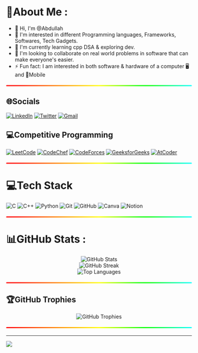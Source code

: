 # 💫About Me :
- 👋 Hi, I'm @Abdullah
- 👀 I'm interested in different Programming languages, Frameworks, Softwares, Tech Gadgets.
- 🌱 I'm currently learning cpp DSA & exploring dev.
- 💞️ I'm looking to collaborate on real world problems in software that can make everyone's easier.  
- ⚡ Fun fact: I am interested in both software & hardware of a computer 🖥️ and 📱Mobile

<div align="center">
  <div style="
    width: 100%;
    height: 3px;
    background: linear-gradient(90deg, #ff0000, #ff8000, #ffff00, #00ff00, #00ffff, #0000ff, #8000ff, #ff00ff, #ff0000);
    background-size: 200% 100%;
    animation: rgbFlow 3s linear infinite;
    border-radius: 2px;
    box-shadow: 0 0 15px rgba(255, 255, 255, 0.5);
    margin: 20px 0;
  "></div>
</div>

## 🌐Socials
[![LinkedIn](https://img.shields.io/badge/LinkedIn-%230077B5.svg?logo=linkedin&logoColor=white)](https://linkedin.com/in/https://www.linkedin.com/in/syed-mohammed-abdullah-shah/) [![Twitter](https://img.shields.io/badge/Twitter-%231DA1F2.svg?logo=Twitter&logoColor=white)](https://twitter.com/Abdullah1155868) [![Gmail](https://img.shields.io/badge/Gmail-D14836?style=flat&logo=gmail&logoColor=white)](mailto:syedmohammedabdullahshah@gmail.com)

## 💻Competitive Programming
[![LeetCode](https://img.shields.io/badge/LeetCode-000000?style=flat&logo=LeetCode&logoColor=#d16c06)](https://leetcode.com/u/ABDULLAH2006/) [![CodeChef](https://img.shields.io/badge/CodeChef-5B4638?style=flat&logo=CodeChef&logoColor=white)](https://www.codechef.com/users/abdullah_shah) [![CodeForces](https://img.shields.io/badge/CodeForces-445f9d?style=flat&logo=Codeforces&logoColor=white)](https://codeforces.com/profile/Perfectionist_26) [![GeeksforGeeks](https://img.shields.io/badge/GeeksforGeeks-2F8D46?style=flat&logo=geeksforgeeks&logoColor=white)](https://www.geeksforgeeks.org/user/syedmohammedaj8mq/) [![AtCoder](https://img.shields.io/badge/AtCoder-002E8B?style=flat&logo=AtCoder&logoColor=white)](https://atcoder.jp/users/AbdullahShah)

<div align="center">
  <div style="
    width: 100%;
    height: 3px;
    background: linear-gradient(90deg, #ff0000, #ff8000, #ffff00, #00ff00, #00ffff, #0000ff, #8000ff, #ff00ff, #ff0000);
    background-size: 200% 100%;
    animation: rgbFlow 3s linear infinite;
    border-radius: 2px;
    box-shadow: 0 0 15px rgba(255, 255, 255, 0.5);
    margin: 20px 0;
  "></div>
</div>

# 💻Tech Stack
![C](https://img.shields.io/badge/c-%2300599C.svg?style=flat&logo=c&logoColor=white) ![C++](https://img.shields.io/badge/c++-%2300599C.svg?style=flat&logo=c%2B%2B&logoColor=white) ![Python](https://img.shields.io/badge/python-3670A0?style=flat&logo=python&logoColor=ffdd54) ![Git](https://img.shields.io/badge/git-%23F05032.svg?style=flat&logo=git&logoColor=white) ![GitHub](https://img.shields.io/badge/github-%23121011.svg?style=flat&logo=github&logoColor=white) ![Canva](https://img.shields.io/badge/Canva-%2300C4CC.svg?style=flat&logo=Canva&logoColor=white) ![Notion](https://img.shields.io/badge/Notion-%23000000.svg?style=flat&logo=notion&logoColor=white)

<div align="center">
  <div style="
    width: 100%;
    height: 3px;
    background: linear-gradient(90deg, #ff0000, #ff8000, #ffff00, #00ff00, #00ffff, #0000ff, #8000ff, #ff00ff, #ff0000);
    background-size: 200% 100%;
    animation: rgbFlow 3s linear infinite;
    border-radius: 2px;
    box-shadow: 0 0 15px rgba(255, 255, 255, 0.5);
    margin: 20px 0;
  "></div>
</div>

# 📊GitHub Stats :

<div align="center">
  <img src="https://github-readme-stats.vercel.app/api?username=Abdullah-Shah-26&theme=dark&show_icons=true&hide_border=false&include_all_commits=true&count_private=true" alt="GitHub Stats" />
</div>

<div align="center">
  <img src="https://github-readme-streak-stats.herokuapp.com/?user=Abdullah-Shah-26&theme=dark&hide_border=false" alt="GitHub Streak" />
</div>

<div align="center">
  <img src="https://github-readme-stats.vercel.app/api/top-langs/?username=Abdullah-Shah-26&theme=dark&hide_border=false&include_all_commits=true&count_private=true&layout=compact" alt="Top Languages" />
</div>

<div align="center">
  <div style="
    width: 100%;
    height: 3px;
    background: linear-gradient(90deg, #ff0000, #ff8000, #ffff00, #00ff00, #00ffff, #0000ff, #8000ff, #ff00ff, #ff0000);
    background-size: 200% 100%;
    animation: rgbFlow 3s linear infinite;
    border-radius: 2px;
    box-shadow: 0 0 15px rgba(255, 255, 255, 0.5);
    margin: 20px 0;
  "></div>
</div>

## 🏆GitHub Trophies
<div align="center">
  <img src="https://github-trophies.vercel.app/?username=Abdullah-Shah-26&theme=radical&no-frame=false&no-bg=false&margin-w=4" alt="GitHub Trophies" />
</div>

<div align="center">
  <div style="
    width: 100%;
    height: 3px;
    background: linear-gradient(90deg, #ff0000, #ff8000, #ffff00, #00ff00, #00ffff, #0000ff, #8000ff, #ff00ff, #ff0000);
    background-size: 200% 100%;
    animation: rgbFlow 3s linear infinite;
    border-radius: 2px;
    box-shadow: 0 0 15px rgba(255, 255, 255, 0.5);
    margin: 20px 0;
  "></div>
</div>

---
[![](https://visitcount.itsvg.in/api?id=Abdullah-Shah-26&icon=0&color=0)](https://visitcount.itsvg.in)
<!---
Abdullah-Shah-26/Abdullah-Shah-26 is a ✨ special ✨ repository because its `README.md` (this file) appears on your GitHub profile.
You can click the Preview link to take a look at your changes.
---> 

